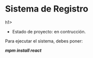 <h1> Sistema de Registro</h1>h1>

- Estado de proyecto: en contrucción.

Para ejecutar el sistema, debes poner:

***mpm install react***
